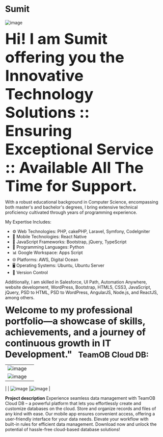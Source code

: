 # Sumit
![image](https://github.com/srsinfosystems/Sumit/assets/7068992/48465226-d722-469c-b04f-6670e288e510)

<b style="font-size:50px;">Hi!  I am Sumit offering you the Innovative Technology Solutions :: Ensuring Exceptional Service :: Available All The Time for Support.</b>

With a robust educational background in Computer Science, encompassing both master's and bachelor's degrees, I bring extensive technical proficiency cultivated through years of programming experience.

My Expertise Includes:

- ⚙️ Web Technologies: PHP, cakePHP, Laravel, Symfony, CodeIgniter
- 📱  Mobile Technologies: React Native
- 📜 JavaScript Frameworks: Bootstrap, jQuery, TypeScript
- 🐍 Programming Languages: Python
- 📊 Google Workspace: Apps Script
- 🌐 Platforms: AWS, Digital Ocean
- 🖥️ Operating Systems: Ubuntu, Ubuntu Server
- 🔄 Version Control

Additionally, I am skilled in Salesforce, UI Path, Automation Anywhere, website development, WordPress, Bootstrap, HTML5, CSS3, JavaScript, jQuery, PSD to HTML, PSD to WordPress, AngularJS, Node.js, and ReactJS, among others.

<b style="font-size:30px;">Welcome to my professional portfolio—a showcase of skills, achievements, and a journey of continuous growth in IT Development."</b>
&nbsp;
&nbsp;
<strong style="font-size:25px;">TeamOB Cloud DB: </strong>

|  | |
| ------------- | ------------- |
| ![image](https://github.com/srsinfosystems/Sumit/assets/7068992/0cf763a7-9dfc-498f-904a-41c8e2ca26e3)
  | ![image](https://github.com/srsinfosystems/Sumit/assets/7068992/d71fb68d-b992-4045-a399-5767052e702f)
 |
| ![image](https://github.com/srsinfosystems/Sumit/assets/7068992/95ed6cea-d809-4132-9b0a-c13a6976803f)
 |![image](https://github.com/srsinfosystems/Sumit/assets/7068992/e33e29cc-8944-49d6-8853-a8d8af14e7e0)
  |

<b>Project description</b>
Experience seamless data management with TeamOB Cloud DB – a powerful platform that lets you effortlessly create and customize databases on the cloud. Store and organize records and files of any kind with ease. Our mobile app ensures convenient access, offering a user-friendly interface for your data needs. Elevate your workflow with built-in rules for efficient data management. Download now and unlock the potential of hassle-free cloud-based database solutions! 
